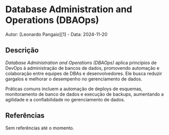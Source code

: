 # Database Administration and Operations (DBAOps)

Autor: [Leonardo Pangaio][1] - Data: 2024-11-20

## Descrição

*Database Administration and Operations (DBAOps)* aplica princípios de DevOps à administração de bancos de dados, promovendo automação e colaboração entre equipes de DBAs e desenvolvedores. Ele busca reduzir gargalos e melhorar o desempenho no gerenciamento de dados.

Práticas comuns incluem a automação de deploys de esquemas, monitoramento de banco de dados e execução de backups, aumentando a agilidade e a confiabilidade no gerenciamento de dados.

## Referências

Sem referências até o momento.

